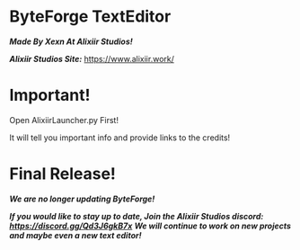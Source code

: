 # ByteForge TextEditor
***Made By Xexn At Alixiir Studios!***


***Alixiir Studios Site:*** https://www.alixiir.work/



# Important!
Open AlixiirLauncher.py First! 


It will tell you important info and provide links to the credits!



# Final Release!
***We are no longer updating ByteForge!***


***If you would like to stay up to date, Join the Alixiir Studios discord: https://discord.gg/Qd3J6gkB7x***
***We will continue to work on new projects and maybe even a new text editor!***


